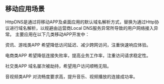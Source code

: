 ## 移动应用场景

HttpDNS是通过将移动APP及桌面应用的默认域名解析方式，替换为通过Http协议进行域名解析，以规避由运营商Local DNS服务异常所导致的用户网络接入异常。
 主要应用在以下几类移动APP开发中：

资讯、游戏类APP
 希望降低访问延迟、减少跨网访问，注重快速响应体验。

电商类APP
 希望降低连接失败率，提高业务工作率，注重访问请求稳定性。

社交类APP
 域名屡次被劫持，希望用户访问顺畅无阻。

音视频类APP
 对流畅度要求高，提升音乐、视频播放的连接成功率。